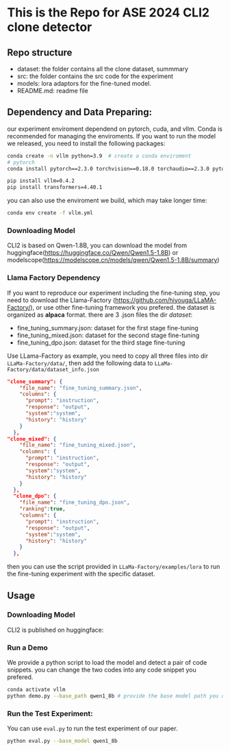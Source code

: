 # This is the Repo for ASE 2024 CLI2 clone detector

## Repo structure
- dataset: the folder contains all the clone dataset, summmary
- src: the folder contains the src code for the experiment
- models: lora adaptors for the fine-tuned model.
- README.md: readme file

## Dependency and Data Preparing:
our experiment enviroment dependend on pytorch, cuda, and vllm. Conda is reconmended for managing the enviroments. If you want to run the model we released, you need to install the following packages:
```bash
conda create -n vllm python=3.9  # create a conda enviroment
# pytorch
conda install pytorch==2.3.0 torchvision==0.18.0 torchaudio==2.3.0 pytorch-cuda=12.1 -c pytorch -c nvidia

pip install vllm=0.4.2
pip install transformers=4.40.1
```
you can also use the enviroment we build, which may take longer time:
```bash
conda env create -f vllm.yml 
```
### Downloading Model
CLI2 is based on Qwen-1.8B, you can download the model from huggingface(https://huggingface.co/Qwen/Qwen1.5-1.8B) or modelscope(https://modelscope.cn/models/qwen/Qwen1.5-1.8B/summary)

### Llama Factory Dependency
If you want to reproduce our experiment including the fine-tuning step, you need to download the Llama-Factory (https://github.com/hiyouga/LLaMA-Factory/), or use other fine-tuning framework you prefered.
the dataset is organized as **alpaca** format.
there are 3 .json files the dir *dataset*:
- fine_tuning_summary.json: dataset for the first stage fine-tuning
- fine_tuning_mixed.json: dataset for the second stage fine-tuning
- fine_tuning_dpo.json: dataset for the third stage fine-tuning

Use LLama-Factory as example, you need to copy all three files into dir `LLaMa-Factory/data/`, then add the following data to 
`LLaMa-Factory/data/dataset_info.json`
```json
"clone_summary": {
    "file_name": "fine_tuning_summary.json",
    "columns": {
      "prompt": "instruction",
      "response": "output",
      "system":"system",
      "history": "history"
    }
  },
"clone_mixed": {
    "file_name": "fine_tuning_mixed.json",
    "columns": {
      "prompt": "instruction",
      "response": "output",
      "system":"system",
      "history": "history"
    }
  },
  "clone_dpo": {
    "file_name": "fine_tuning_dpo.json",
    "ranking":true,
    "columns": {
      "prompt": "instruction",
      "response": "output",
      "system":"system",
      "history": "history"
    }
  },
```
then you can use the script provided in `LLaMa-Factory/examples/lora` to run the fine-tuning experiment with the specific dataset.

## Usage

### Downloading Model
CLI2 is published on huggingface: 

### Run a Demo
We provide a python script to load the model and detect a pair of code snippets. you can change the two codes into any code snippet you prefered.
```bash
conda activate vllm
python demo.py --base_path qwen1_8b # provide the base model path you downloaded.
```
### Run the Test Experiment:
You can use `eval.py` to run the test experiment of our paper.
```bash
python eval.py --base_model qwen1_8b
```
